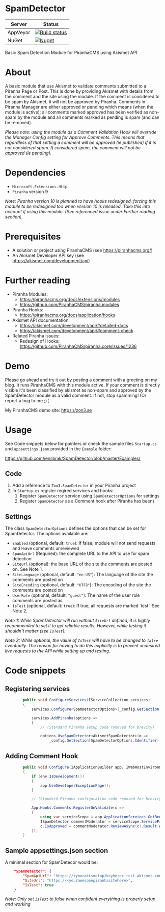 # SpamDetector
| Server | Status |
| ------ | ------ |
| AppVeyor | [![Build status](https://ci.appveyor.com/api/projects/status/x55tk8vtffvt354b?svg=true)](https://ci.appveyor.com/project/jensbrak/spamdetector) |
| NuGet | [![Nuget](https://img.shields.io/nuget/v/Zon3.SpamDetector)](https://www.nuget.org/packages/Zon3.SpamDetector) |

Basic Spam Detection Module for PiranhaCMS using Akismet API

# About
A basic module that use Akismet to validate comments submitted to a Piranha Page or Post. This is done by providing Akismet with details from the comment and the site using the module. If the comment is considered to be spam by Akismet, it will not be approved by Piranha. Comments in Piranha Manager are either approved or pending which means (when the module is active): all comments marked approved has been verified as non-spam by the module and all comments marked as pending is spam (and can be removed).

_Please note: using the module as a Comment Validation Hook will override the Manager Config setting for Approve Comments. This means that regardless of that setting a comment will be approved (ie published) if it is not considered spam. If considered spam, the comment will not be approved (ie pending)._

# Dependencies
* `Microsoft.Extensions.Http`
* `Piranha` version 9

_Note: Piranha version 10 is planned to have hooks redesigned, forcing this module to be redesigned too when version 10 is released. Take this into account if using this module. (See referenced issue under Further reading section)._

# Prerequisites
* A solution or project using PiranhaCMS (see https://piranhacms.org/)
* An Akismet Developer API key (see https://akismet.com/development/api)

# Further reading
* Piranha Modules: 
	* https://piranhacms.org/docs/extensions/modules
	* https://github.com/PiranhaCMS/piranha.modules
* Piranha Hooks: 
	* https://piranhacms.org/docs/application/hooks
* Akismet API documentation:
    * https://akismet.com/development/api/#detailed-docs
    * https://akismet.com/development/api/#comment-check
* Related Piranha issues:
    * Redesign of Hooks: https://github.com/PiranhaCMS/piranha.core/issues/1236

# Demo
Please go ahead and try it out by posting a comment with a greeting on my blog. It runs PiranhaCMS with this module active. If your comment is directly visible it's been classified by akismet as non-spam and approved by the SpamDetector module as a valid comment. If not, stop spamming! (Or report a bug to me ;) )

My PiranhaCMS demo site: https://zon3.se 

# Usage
See Code snippets below for pointers or check the sample files `Startup.cs` and `appsettings.json` provided in the `Example` folder:

https://github.com/jensbrak/SpamDetector/blob/master/Examples/ 

## Code
1. Add a reference to `Zon3.SpamDetector` in your Piranha project
1. In `Startup.cs` register reqired services and hooks: 
    1. Register `SpamDetector` service using `SpamDetectorOptions` for settings
    1. Register `SpamDetector` as a Comment hook after Piranha has been)

## Settings
The class `SpamDetectorOptions` defines the options that can be set for SpamDetector. The options available are:

* `Enabled` (optional, default: `true`): If false, module will not send requests and leave comments unreviewed
* `SpamApiUrl` (Required): the complete URL to the API to use for spam detection
* `SiteUrl` (optional): the base URL of the site the comments are posted on. See Note 1. 
* `SiteLanguage` (optional, default: `"en-US"`): The language of the site the comments are posted on 
* `SiteEncoding` (optional, default: `"UTF8"`): The encoding of the site the comments are posted on
* `UserRole` (optional, default: `"guest"`): The name of the user role comments are posted as
* `IsTest` (optional, default: `true`): If true, all requests are marked 'test'. See Note 2.

_Note 1: While SpamDetector will run without `SiteUrl` defined, it is highly recommended to set it to get reliable results. However, while testing it shouldn't matter (see `IsTest`)._

_Note 2: While optional, the value of `IsTest` will have to be changed to `false` eventually. The reason for having to do this explicitly is to prevent undesired live requests to the API while setting up and testing._


# Code snippets
## Registering services
```csharp
        public void ConfigureServices(IServiceCollection services)
        {
			services.Configure<SpamDetectorOptions>(_config.GetSection(SpamDetectorOptions.Identifier));

            services.AddPiranha(options =>
            {
                // (Standard Piranha setup code removed for brevity)

                options.UseSpamDetector<AkismetSpamDetector>(o => 
                    _config.GetSection(SpamDetectorOptions.Identifier).Bind(o));            

```

## Adding Comment Hook
```csharp
        public void Configure(IApplicationBuilder app, IWebHostEnvironment env, IApi api)
        {
            if (env.IsDevelopment())
            {
                app.UseDeveloperExceptionPage();
            }

            // (Standard Piranha configuration code removed for brevity)

            App.Hooks.Comments.RegisterOnValidate(c =>
            {
                using var serviceScope = app.ApplicationServices.GetRequiredService<IServiceScopeFactory>().CreateScope();
                ISpamDetector commentModerator = serviceScope.ServiceProvider.GetRequiredService<ISpamDetector>();
                c.IsApproved = commentModerator.ReviewAsync(c).Result.Approved;
            });
        }
```

## Sample appsettings.json section
A minimal section for SpamDetecor would be:

```json
    "SpamDetector": {
        "SpamApiUrl": "https://<yourakismetapikeyhere>.rest.akismet.com/1.1/comment-check",
        "SiteUrl": "https://<yourawesomepiranhasitehere>",
        "IsTest": true
    }
```

_Note: Only set `IsTest` to false when confident everything is properly setup and working_
